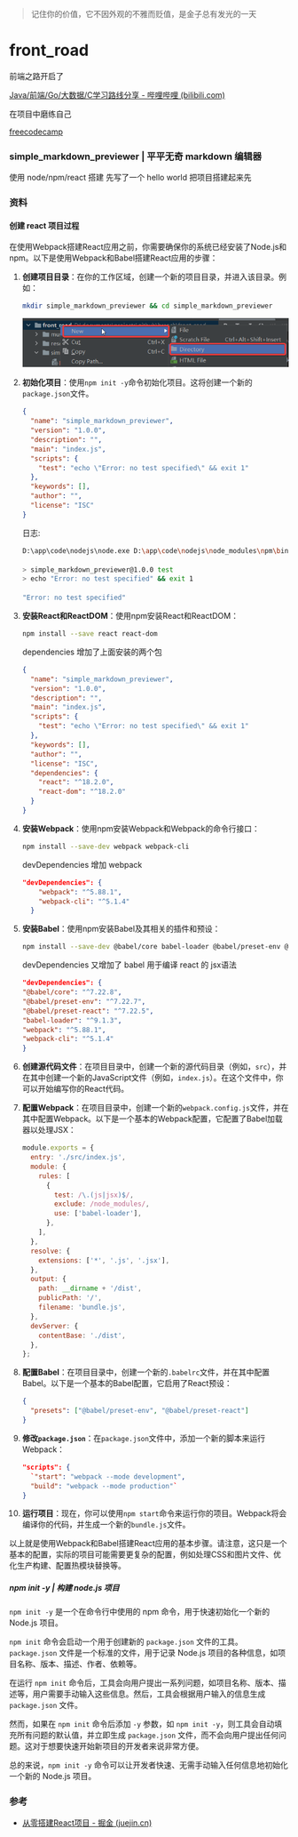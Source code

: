 > 记住你的价值，它不因外观的不雅而贬值，是金子总有发光的一天

# front_road

前端之路开启了

[Java/前端/Go/大数据/C学习路线分享 - 哔哩哔哩 (bilibili.com)](https://www.bilibili.com/read/cv14023271?spm_id_from=333.999.0.0)

在项目中磨练自己

[freecodecamp](https://www.freecodecamp.org/learn)

### simple_markdown_previewer | 平平无奇 markdown 编辑器

使用 node/npm/react 搭建
先写了一个 hello world
把项目搭建起来先

### 资料

#### 创建 react 项目过程

在使用Webpack搭建React应用之前，你需要确保你的系统已经安装了Node.js和npm。以下是使用Webpack和Babel搭建React应用的步骤：

1. **创建项目目录**：在你的工作区域，创建一个新的项目目录，并进入该目录。例如：
   
   ```bash
   mkdir simple_markdown_previewer && cd simple_markdown_previewer
   ```
   
   ![simple_markdown_previewer_new_directory](https://raw.githubusercontent.com/HongXiaoHong/images/main/picture/simple_markdown_previewer_new_directory.png)

2. **初始化项目**：使用`npm init -y`命令初始化项目。这将创建一个新的`package.json`文件。
   
   ```json
   {
     "name": "simple_markdown_previewer",
     "version": "1.0.0",
     "description": "",
     "main": "index.js",
     "scripts": {
       "test": "echo \"Error: no test specified\" && exit 1"
     },
     "keywords": [],
     "author": "",
     "license": "ISC"
   }
   ```
   
   日志:
   
   ```bash
   D:\app\code\nodejs\node.exe D:\app\code\nodejs\node_modules\npm\bin\npm-cli.js test --scripts-prepend-node-path=auto
   
   > simple_markdown_previewer@1.0.0 test
   > echo "Error: no test specified" && exit 1
   
   "Error: no test specified"
   
   ```

3. **安装React和ReactDOM**：使用npm安装React和ReactDOM：
   
   ```bash
   npm install --save react react-dom
   ```
   
   dependencies 增加了上面安装的两个包
   
   ```json
   {
     "name": "simple_markdown_previewer",
     "version": "1.0.0",
     "description": "",
     "main": "index.js",
     "scripts": {
       "test": "echo \"Error: no test specified\" && exit 1"
     },
     "keywords": [],
     "author": "",
     "license": "ISC",
     "dependencies": {
       "react": "^18.2.0",
       "react-dom": "^18.2.0"
     }
   }
   
   ```

4. **安装Webpack**：使用npm安装Webpack和Webpack的命令行接口：
   
   ```bash
   npm install --save-dev webpack webpack-cli
   ```
   
   devDependencies 增加 webpack
   
   ```json
   "devDependencies": {
       "webpack": "^5.88.1",
       "webpack-cli": "^5.1.4"
     }
   ```

5. **安装Babel**：使用npm安装Babel及其相关的插件和预设：
   
   ```bash
   npm install --save-dev @babel/core babel-loader @babel/preset-env @babel/preset-react
   ```
   
   devDependencies 又增加了 babel 用于编译 react 的 jsx语法
   
   ```json
   "devDependencies": {
   "@babel/core": "^7.22.8",
   "@babel/preset-env": "^7.22.7",
   "@babel/preset-react": "^7.22.5",
   "babel-loader": "^9.1.3",
   "webpack": "^5.88.1",
   "webpack-cli": "^5.1.4"
   }
   ```

6. **创建源代码文件**：在项目目录中，创建一个新的源代码目录（例如，`src`），并在其中创建一个新的JavaScript文件（例如，`index.js`）。在这个文件中，你可以开始编写你的React代码。

7. **配置Webpack**：在项目目录中，创建一个新的`webpack.config.js`文件，并在其中配置Webpack。以下是一个基本的Webpack配置，它配置了Babel加载器以处理JSX：
   
   ```javascript
   module.exports = {
     entry: './src/index.js',
     module: {
       rules: [
         {
           test: /\.(js|jsx)$/,
           exclude: /node_modules/,
           use: ['babel-loader'],
         },
       ],
     },
     resolve: {
       extensions: ['*', '.js', '.jsx'],
     },
     output: {
       path: __dirname + '/dist',
       publicPath: '/',
       filename: 'bundle.js',
     },
     devServer: {
       contentBase: './dist',
     },
   };
   ```

8. **配置Babel**：在项目目录中，创建一个新的`.babelrc`文件，并在其中配置Babel。以下是一个基本的Babel配置，它启用了React预设：
   
   ```json
   {
     "presets": ["@babel/preset-env", "@babel/preset-react"]
   }
   ```

9. **修改`package.json`**：在`package.json`文件中，添加一个新的脚本来运行Webpack：
   
   ```json
   "scripts": {
     `"start": "webpack --mode development",
     "build": "webpack --mode production"`
   }
   ```

10. **运行项目**：现在，你可以使用`npm start`命令来运行你的项目。Webpack将会编译你的代码，并生成一个新的`bundle.js`文件。

以上就是使用Webpack和Babel搭建React应用的基本步骤。请注意，这只是一个基本的配置，实际的项目可能需要更复杂的配置，例如处理CSS和图片文件、优化生产构建、配置热模块替换等。



##### npm init -y | 构建 node.js 项目

`npm init -y` 是一个在命令行中使用的 npm 命令，用于快速初始化一个新的 Node.js 项目。

`npm init` 命令会启动一个用于创建新的 `package.json` 文件的工具。`package.json` 文件是一个标准的文件，用于记录 Node.js 项目的各种信息，如项目名称、版本、描述、作者、依赖等。

在运行 `npm init` 命令后，工具会向用户提出一系列问题，如项目名称、版本、描述等，用户需要手动输入这些信息。然后，工具会根据用户输入的信息生成 `package.json` 文件。

然而，如果在 `npm init` 命令后添加 `-y` 参数，如 `npm init -y`，则工具会自动填充所有问题的默认值，并立即生成 `package.json` 文件，而不会向用户提出任何问题。这对于想要快速开始新项目的开发者来说非常方便。

总的来说，`npm init -y` 命令可以让开发者快速、无需手动输入任何信息地初始化一个新的 Node.js 项目。



### 参考

- [从零搭建React项目 - 掘金 (juejin.cn)](https://juejin.cn/post/7134314981515853831)